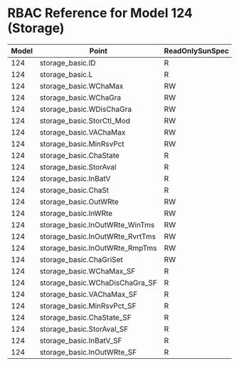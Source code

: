 # RBAC Reference for Model 124 (Storage)

| Model | Point | ReadOnlySunSpec | GridServiceSunSpec | NetworkAdministratorSunSpec | SuperAdministratorSpec | 
|-------|-------|------------------|---------------------|------------------|--------------------|
| 124 | storage_basic.ID | R | R | R | R |
| 124 | storage_basic.L | R | R | R | R |
| 124 | storage_basic.WChaMax | RW | RW | RW | RW |
| 124 | storage_basic.WChaGra | RW | RW | RW | RW |
| 124 | storage_basic.WDisChaGra | RW | RW | RW | RW |
| 124 | storage_basic.StorCtl_Mod | RW | RW | RW | RW |
| 124 | storage_basic.VAChaMax | RW | RW | RW | RW |
| 124 | storage_basic.MinRsvPct | RW | RW | RW | RW |
| 124 | storage_basic.ChaState | R | R | R | R |
| 124 | storage_basic.StorAval | R | R | R | R |
| 124 | storage_basic.InBatV | R | R | R | R |
| 124 | storage_basic.ChaSt | R | R | R | R |
| 124 | storage_basic.OutWRte | RW | RW | RW | RW |
| 124 | storage_basic.InWRte | RW | RW | RW | RW |
| 124 | storage_basic.InOutWRte_WinTms | RW | RW | RW | RW |
| 124 | storage_basic.InOutWRte_RvrtTms | RW | RW | RW | RW |
| 124 | storage_basic.InOutWRte_RmpTms | RW | RW | RW | RW |
| 124 | storage_basic.ChaGriSet | RW | RW | RW | RW |
| 124 | storage_basic.WChaMax_SF | R | R | R | R |
| 124 | storage_basic.WChaDisChaGra_SF | R | R | R | R |
| 124 | storage_basic.VAChaMax_SF | R | R | R | R |
| 124 | storage_basic.MinRsvPct_SF | R | R | R | R |
| 124 | storage_basic.ChaState_SF | R | R | R | R |
| 124 | storage_basic.StorAval_SF | R | R | R | R |
| 124 | storage_basic.InBatV_SF | R | R | R | R |
| 124 | storage_basic.InOutWRte_SF | R | R | R | R |
